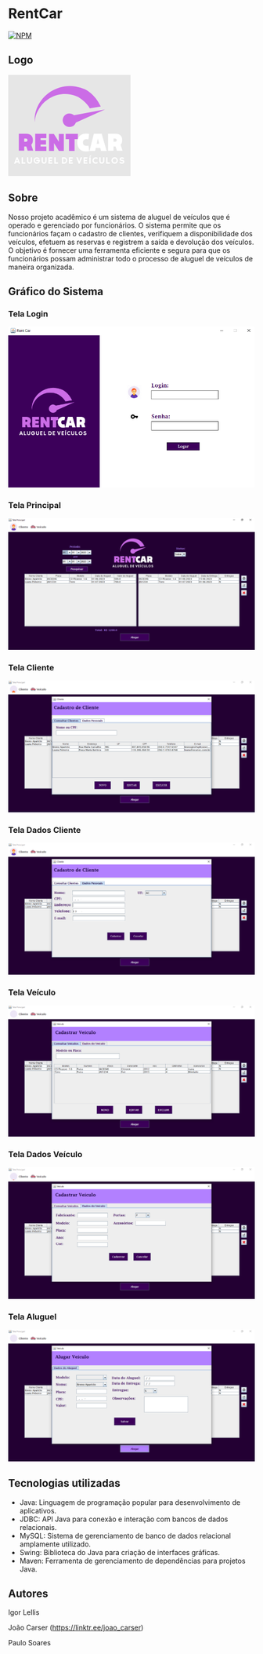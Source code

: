 # RentCar
[![NPM](https://img.shields.io/npm/l/react)](https://github.com/ADSJava/RentCarNew/blob/master/LICENSE)

## Logo
![Logo](https://raw.githubusercontent.com/ADSJava/assets/main/RentCar/logoRentCar.png)

## Sobre
Nosso projeto acadêmico é um sistema de aluguel de veículos que é operado e gerenciado por funcionários. O sistema permite que os funcionários façam o cadastro de clientes, verifiquem a disponibilidade dos veículos, efetuem as reservas e registrem a saída e devolução dos veículos. O objetivo é fornecer uma ferramenta eficiente e segura para que os funcionários possam administrar todo o processo de aluguel de veículos de maneira organizada.

## Gráfico do Sistema
### Tela Login
![Tela Login](https://raw.githubusercontent.com/ADSJava/assets/main/RentCar/Tela%20Login.png)
### Tela Principal
![Tela Principal](https://raw.githubusercontent.com/ADSJava/assets/main/RentCar/Tela%20Principal.png)
### Tela Cliente
![frm Cliente](https://raw.githubusercontent.com/ADSJava/assets/main/RentCar/Tela%20Cliente.png)
### Tela Dados Cliente
![frm DadosCliente](https://raw.githubusercontent.com/ADSJava/assets/main/RentCar/TelaDadosCliente.png)
### Tela Veículo
![frm Veiculo](https://raw.githubusercontent.com/ADSJava/assets/main/RentCar/Tela%20Veiculo.png)
### Tela Dados Veículo
![frm DadosVeiculo](https://raw.githubusercontent.com/ADSJava/assets/main/RentCar/TelaDadosVeiculo.png)
### Tela Aluguel
![frm Aluguel](https://raw.githubusercontent.com/ADSJava/assets/main/RentCar/Tela%20Aluguel.png)

## Tecnologias utilizadas
- Java: Linguagem de programação popular para desenvolvimento de aplicativos.
- JDBC: API Java para conexão e interação com bancos de dados relacionais.
- MySQL: Sistema de gerenciamento de banco de dados relacional amplamente utilizado.
- Swing: Biblioteca do Java para criação de interfaces gráficas.
- Maven: Ferramenta de gerenciamento de dependências para projetos Java.

## Autores
Igor Lellis

João Carser (https://linktr.ee/joao_carser)

Paulo Soares
